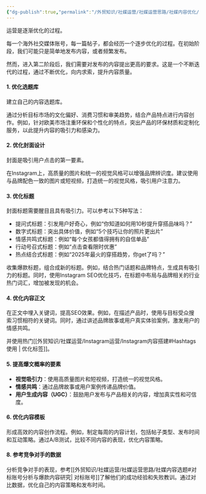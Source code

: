 ```yaml
---
{"dg-publish":true,"permalink":"/外贸知识/社媒运营/社媒运营思路/社媒内容优化/"}
---
```


运营是逐渐优化的过程。

每一个海外社交媒体账号，每一篇帖子，都会经历一个逐步优化的过程。在初始阶段，我们可能只是简单地发布内容，或者频繁发布。

然而，进入第二阶段后，我们需要对发布的内容提出更高的要求。这是一个不断迭代的过程，通过不断优化，向内求索，提升内容质量。  

#### 1. 优化选题库

建立自己的内容选题库。

通过分析目标市场的文化偏好、消费习惯和审美趋势，结合产品特点进行内容创作。例如，针对欧美市场注重环保和个性化的特点，突出产品的环保材质和定制化服务，以此提升内容的吸引力和感染力。  

#### 2. 优化封面设计

封面是吸引用户点击的第一要素。

在Instagram上，高质量的图片和统一的视觉风格可以增强品牌辨识度。建议使用与品牌配色一致的图片或短视频，打造统一的视觉风格，吸引用户注意力。  

#### 3. 优化标题

封面标题需要醒目且具有吸引力。可以参考以下5种写法：  
- 提问式标题：引发用户好奇心，例如“你知道如何用10秒提升穿搭品味吗？”  
- 数字式标题：突出具体价值，例如“5个技巧让你的照片更出片”  
- 情感共鸣式标题：例如“每个女孩都值得拥有的自信单品”  
- 行动号召式标题：例如“点击查看限时优惠”  
- 热点结合式标题：例如“2025年最火的穿搭趋势，你get了吗？”  


收集爆款标题，组合成新的标题。例如，结合热门话题和品牌特点，生成具有吸引力的标题。同时，使用Instagram SEO优化技巧，在标题中布局与品牌相关的行业热门词汇，增加被发现的机会。  

#### 4. 优化内容正文

在正文中埋入关键词，提高SEO效果。例如，在描述产品时，使用与目标受众搜索习惯相符的关键词。同时，通过讲述品牌故事或用户真实体验案例，激发用户的情感共鸣。  

并使用热门[[外贸知识/社媒运营/Instagram运营/Instagram内容搭建#Hashtags 使用 \| 优化标签]]。

#### 5. 提高爆文概率的要素

- **视觉吸引力**：使用高质量图片和短视频，打造统一的视觉风格。  
- **情感共鸣**：通过品牌故事或用户案例传递品牌价值。  
- **用户生成内容（UGC）**：鼓励用户发布与产品相关的内容，增加真实性和可信度。  

#### 6. 优化内容模板

形成高效的内容创作流程。例如，制定每周的内容计划，包括帖子类型、发布时间和互动策略。通过A/B测试，比较不同内容的表现，优化内容策略。  

#### 8. 参考竞争对手的数据

分析竞争对手的表现，参考[[外贸知识/社媒运营/社媒运营思路/社媒内容选题#对标账号分析与爆款内容研究\| 对标账号]]了解他们的成功经验和失败教训。通过对比数据，优化自己的内容策略和发布时间。  

